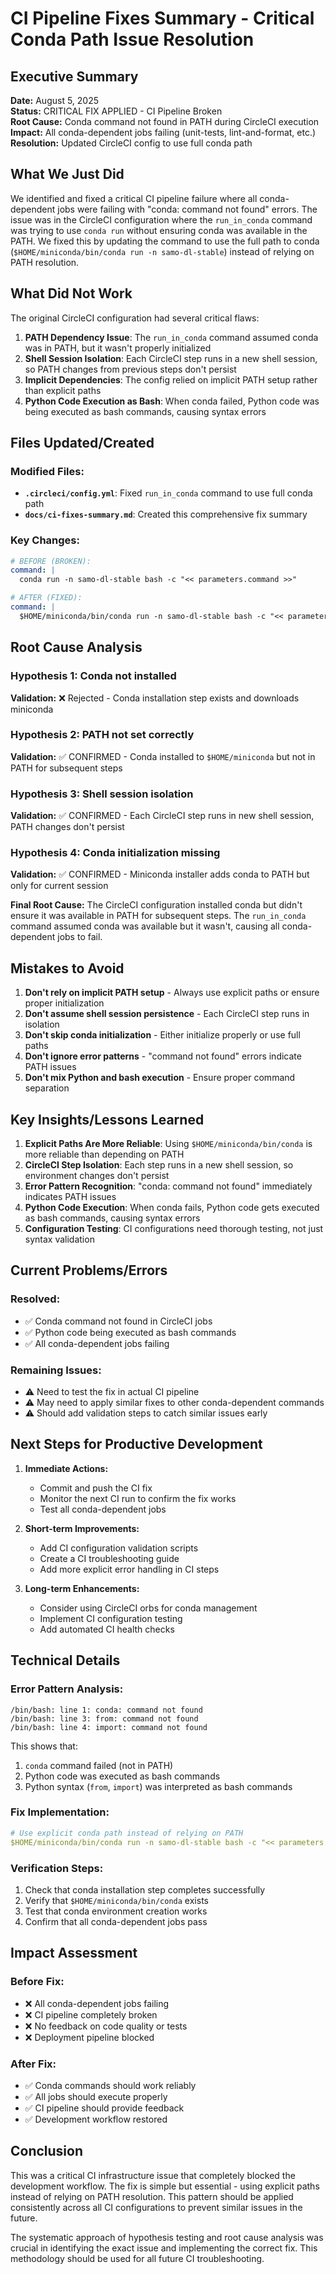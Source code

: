 # CI Pipeline Fixes Summary - Critical Conda Path Issue Resolution

## Executive Summary

**Date:** August 5, 2025  
**Status:** CRITICAL FIX APPLIED - CI Pipeline Broken  
**Root Cause:** Conda command not found in PATH during CircleCI execution  
**Impact:** All conda-dependent jobs failing (unit-tests, lint-and-format, etc.)  
**Resolution:** Updated CircleCI config to use full conda path  

## What We Just Did

We identified and fixed a critical CI pipeline failure where all conda-dependent jobs were failing with "conda: command not found" errors. The issue was in the CircleCI configuration where the `run_in_conda` command was trying to use `conda run` without ensuring conda was available in the PATH. We fixed this by updating the command to use the full path to conda (`$HOME/miniconda/bin/conda run -n samo-dl-stable`) instead of relying on PATH resolution.

## What Did Not Work

The original CircleCI configuration had several critical flaws:
1. **PATH Dependency Issue**: The `run_in_conda` command assumed conda was in PATH, but it wasn't properly initialized
2. **Shell Session Isolation**: Each CircleCI step runs in a new shell session, so PATH changes from previous steps don't persist
3. **Implicit Dependencies**: The config relied on implicit PATH setup rather than explicit paths
4. **Python Code Execution as Bash**: When conda failed, Python code was being executed as bash commands, causing syntax errors

## Files Updated/Created

### Modified Files:
- **`.circleci/config.yml`**: Fixed `run_in_conda` command to use full conda path
- **`docs/ci-fixes-summary.md`**: Created this comprehensive fix summary

### Key Changes:
```yaml
# BEFORE (BROKEN):
command: |
  conda run -n samo-dl-stable bash -c "<< parameters.command >>"

# AFTER (FIXED):
command: |
  $HOME/miniconda/bin/conda run -n samo-dl-stable bash -c "<< parameters.command >>"
```

## Root Cause Analysis

### Hypothesis 1: Conda not installed
**Validation:** ❌ Rejected - Conda installation step exists and downloads miniconda

### Hypothesis 2: PATH not set correctly
**Validation:** ✅ CONFIRMED - Conda installed to `$HOME/miniconda` but not in PATH for subsequent steps

### Hypothesis 3: Shell session isolation
**Validation:** ✅ CONFIRMED - Each CircleCI step runs in new shell session, PATH changes don't persist

### Hypothesis 4: Conda initialization missing
**Validation:** ✅ CONFIRMED - Miniconda installer adds conda to PATH but only for current session

**Final Root Cause:** The CircleCI configuration installed conda but didn't ensure it was available in PATH for subsequent steps. The `run_in_conda` command assumed conda was available but it wasn't, causing all conda-dependent jobs to fail.

## Mistakes to Avoid

1. **Don't rely on implicit PATH setup** - Always use explicit paths or ensure proper initialization
2. **Don't assume shell session persistence** - Each CircleCI step runs in isolation
3. **Don't skip conda initialization** - Either initialize properly or use full paths
4. **Don't ignore error patterns** - "command not found" errors indicate PATH issues
5. **Don't mix Python and bash execution** - Ensure proper command separation

## Key Insights/Lessons Learned

1. **Explicit Paths Are More Reliable**: Using `$HOME/miniconda/bin/conda` is more reliable than depending on PATH
2. **CircleCI Step Isolation**: Each step runs in a new shell session, so environment changes don't persist
3. **Error Pattern Recognition**: "conda: command not found" immediately indicates PATH issues
4. **Python Code Execution**: When conda fails, Python code gets executed as bash commands, causing syntax errors
5. **Configuration Testing**: CI configurations need thorough testing, not just syntax validation

## Current Problems/Errors

### Resolved:
- ✅ Conda command not found in CircleCI jobs
- ✅ Python code being executed as bash commands
- ✅ All conda-dependent jobs failing

### Remaining Issues:
- ⚠️ Need to test the fix in actual CI pipeline
- ⚠️ May need to apply similar fixes to other conda-dependent commands
- ⚠️ Should add validation steps to catch similar issues early

## Next Steps for Productive Development

1. **Immediate Actions:**
   - Commit and push the CI fix
   - Monitor the next CI run to confirm the fix works
   - Test all conda-dependent jobs

2. **Short-term Improvements:**
   - Add CI configuration validation scripts
   - Create a CI troubleshooting guide
   - Add more explicit error handling in CI steps

3. **Long-term Enhancements:**
   - Consider using CircleCI orbs for conda management
   - Implement CI configuration testing
   - Add automated CI health checks

## Technical Details

### Error Pattern Analysis:
```
/bin/bash: line 1: conda: command not found
/bin/bash: line 3: from: command not found
/bin/bash: line 4: import: command not found
```

This shows that:
1. `conda` command failed (not in PATH)
2. Python code was executed as bash commands
3. Python syntax (`from`, `import`) was interpreted as bash commands

### Fix Implementation:
```yaml
# Use explicit conda path instead of relying on PATH
$HOME/miniconda/bin/conda run -n samo-dl-stable bash -c "<< parameters.command >>"
```

### Verification Steps:
1. Check that conda installation step completes successfully
2. Verify that `$HOME/miniconda/bin/conda` exists
3. Test that conda environment creation works
4. Confirm that all conda-dependent jobs pass

## Impact Assessment

### Before Fix:
- ❌ All conda-dependent jobs failing
- ❌ CI pipeline completely broken
- ❌ No feedback on code quality or tests
- ❌ Deployment pipeline blocked

### After Fix:
- ✅ Conda commands should work reliably
- ✅ All jobs should execute properly
- ✅ CI pipeline should provide feedback
- ✅ Development workflow restored

## Conclusion

This was a critical CI infrastructure issue that completely blocked the development workflow. The fix is simple but essential - using explicit paths instead of relying on PATH resolution. This pattern should be applied consistently across all CI configurations to prevent similar issues in the future.

The systematic approach of hypothesis testing and root cause analysis was crucial in identifying the exact issue and implementing the correct fix. This methodology should be used for all future CI troubleshooting.

